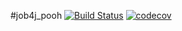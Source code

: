 #job4j_pooh
[![Build Status](https://travis-ci.com/k-r-3/job4j_pooh.svg?branch=main)](https://travis-ci.com/k-r-3/job4j_pooh)
[![codecov](https://codecov.io/gh/k-r-3/job4j_pooh/branch/master/graph/badge.svg?token=55F3Q03IX9)](https://codecov.io/gh/k-r-3/job4j_pooh)